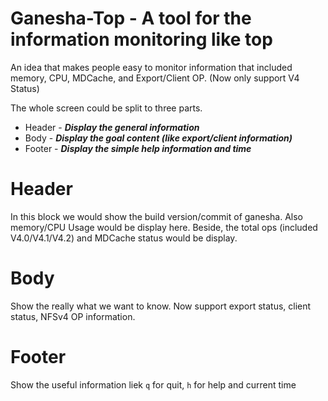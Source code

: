 # Ganesha-Top - A tool for the information monitoring like top

An idea that makes people easy to monitor information that included memory, CPU, MDCache, and
Export/Client OP. (Now only support V4 Status)

The whole screen could be split to three parts.

  - Header  - ***Display the general information***
  - Body    - ***Display the goal content (like export/client information)***
  - Footer  - ***Display the simple help information and time***

# Header

In this block we would show the build version/commit of ganesha. Also memory/CPU Usage would be display here.
Beside, the total ops (included V4.0/V4.1/V4.2) and MDCache status would be display.

# Body

Show the really what we want to know. Now support export status, client status, NFSv4 OP information.

# Footer

Show the useful information liek `q` for quit, `h` for help and current time
